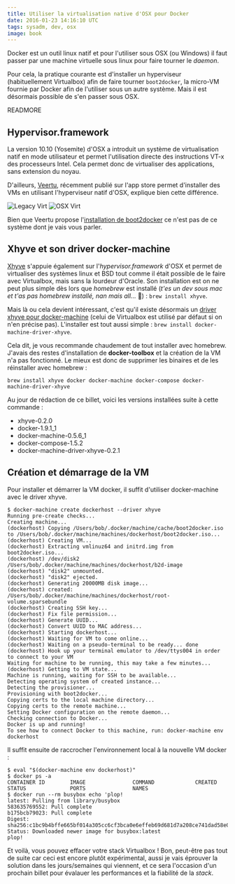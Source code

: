 ```yaml
---
title: Utiliser la virtualisation native d'OSX pour Docker
date: 2016-01-23 14:16:10 UTC
tags: sysadm, dev, osx
image: book
---
```

Docker est un outil linux natif et pour l'utiliser sous OSX (ou Windows) il faut passer par une machine virtuelle sous linux pour faire tourner le _daemon_.

Pour cela, la pratique courante est d'installer un hyperviseur (habituellement Virtualbox) afin de faire tourner `boot2docker`, la micro-VM fournie par Docker afin de l'utiliser sous un autre système. Mais il est désormais possible de s'en passer sous OSX.

READMORE

## Hypervisor.framework

La version 10.10 (Yosemite) d'OSX a introduit un système de virtualisation natif en mode utilisateur et permet l'utilisation directe des instructions VT-x des processeurs Intel. Cela permet donc de virtualiser des applications, sans extension du noyau.

D'ailleurs, [Veertu](http://veertu.com/), récemment publié sur l'app store permet d'installer des VMs en utilisant l'hyperviseur natif d'OSX, explique bien cette différence.

![Legacy Virt](http://veertu.com/test/wp-content/uploads/2015/10/legacy.svg)
![OSX Virt](http://veertu.com/test/wp-content/uploads/2015/10/new.svg)

Bien que Veertu propose l'[installation de boot2docker](https://twitter.com/veertu_labs/status/687552097869533184) ce n'est pas de ce système dont je vais vous parler.

## Xhyve et son driver docker-machine

[Xhyve](https://github.com/mist64/xhyve) s'appuie également sur l'_hypervisor.framework_ d'OSX et permet de virtualiser des systèmes linux et BSD tout comme il était possible de le faire avec Virtualbox, mais sans la lourdeur d'Oracle. Son installation est on ne peut plus simple dès lors que *homebrew* est installé (_t'es un dev sous mac et t'as pas homebrew installé, nan mais all..._ 😬) : `brew install xhyve`.

Mais là ou cela devient intéressant, c'est qu'il existe désormais un [driver xhyve pour docker-machine](https://github.com/zchee/docker-machine-driver-xhyve) (celui de Virtualbox est utilisé par défaut si on n'en précise pas). L'installer est tout aussi simple : `brew install docker-machine-driver-xhyve`.

Cela dit, je vous recommande chaudement de tout installer avec homebrew. J'avais des restes d'installation de **docker-toolbox** et la création de la VM n'a pas fonctionné. Le mieux est donc de supprimer les binaires et de les réinstaller avec homebrew :

    brew install xhyve docker docker-machine docker-compose docker-machine-driver-xhyve

Au jour de rédaction de ce billet, voici les versions installées suite à cette commande :

  * xhyve-0.2.0
  * docker-1.9.1_1
  * docker-machine-0.5.6_1
  * docker-compose-1.5.2
  * docker-machine-driver-xhyve-0.2.1

## Création et démarrage de la VM

Pour installer et démarrer la VM docker, il suffit d'utiliser docker-machine avec le driver xhyve.

    $ docker-machine create dockerhost --driver xhyve
    Running pre-create checks...
    Creating machine...
    (dockerhost) Copying /Users/bob/.docker/machine/cache/boot2docker.iso to /Users/bob/.docker/machine/machines/dockerhost/boot2docker.iso...
    (dockerhost) Creating VM...
    (dockerhost) Extracting vmlinuz64 and initrd.img from boot2docker.iso...
    (dockerhost) /dev/disk2                                                 /Users/bob/.docker/machine/machines/dockerhost/b2d-image
    (dockerhost) "disk2" unmounted.
    (dockerhost) "disk2" ejected.
    (dockerhost) Generating 20000MB disk image...
    (dockerhost) created: /Users/bob/.docker/machine/machines/dockerhost/root-volume.sparsebundle
    (dockerhost) Creating SSH key...
    (dockerhost) Fix file permission...
    (dockerhost) Generate UUID...
    (dockerhost) Convert UUID to MAC address...
    (dockerhost) Starting dockerhost...
    (dockerhost) Waiting for VM to come online...
    (dockerhost) Waiting on a pseudo-terminal to be ready... done
    (dockerhost) Hook up your terminal emulator to /dev/ttys004 in order to connect to your VM
    Waiting for machine to be running, this may take a few minutes...
    (dockerhost) Getting to VM state...
    Machine is running, waiting for SSH to be available...
    Detecting operating system of created instance...
    Detecting the provisioner...
    Provisioning with boot2docker...
    Copying certs to the local machine directory...
    Copying certs to the remote machine...
    Setting Docker configuration on the remote daemon...
    Checking connection to Docker...
    Docker is up and running!
    To see how to connect Docker to this machine, run: docker-machine env dockerhost

Il suffit ensuite de raccrocher l'environnement local à la nouvelle VM docker :

    $ eval "$(docker-machine env dockerhost)"
    $ docker ps -a
    CONTAINER ID        IMAGE               COMMAND             CREATED             STATUS              PORTS               NAMES
    $ docker run --rm busybox echo 'plop!
    latest: Pulling from library/busybox
    583635769552: Pull complete
    b175bcb79023: Pull complete
    Digest: sha256:c1bc9b4bffe665bf014a305cc6cf3bca0e6effeb69d681d7a208ce741dad58e0
    Status: Downloaded newer image for busybox:latest
    plop!

Et voilà, vous pouvez effacer votre stack Virtualbox ! Bon, peut-être pas tout de suite car ceci est encore plutôt expérimental, aussi je vais éprouver la solution dans les jours/semaines qui viennent, et ce sera l'occasion d'un prochain billet pour évalauer les performances et la fiabilité de la _stack_.
